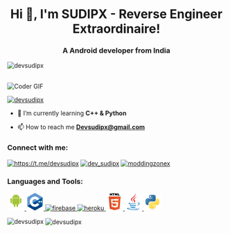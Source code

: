 <h1 align="center">Hi 👋, I'm SUDIPX - Reverse Engineer Extraordinaire!</h1>
<h3 align="center">A Android developer from India</h3>

<p align="left"> <img src="https://komarev.com/ghpvc/?username=devsudipx&label=Profile%20views&color=0e75b6&style=flat" alt="devsudipx" /> </p>
<br>
<img alt="Coder GIF" height=250 width=350 src="https://miro.medium.com/max/1360/0*7Q3yvSIv_t0ioJ-Z.gif" />
<br>

<p align="left"> <a href="https://github.com/ryo-ma/github-profile-trophy"><img src="https://github-profile-trophy.vercel.app/?username=devsudipx" alt="devsudipx" /></a> </p>

- 🌱 I’m currently learning **C++ & Python**

- 📫 How to reach me **Devsudipx@gmail.com**

<h3 align="left">Connect with me:</h3>
<p align="left">
<a href="https://dev.to/https://t.me/devsudipx" target="blank"><img align="center" src="https://raw.githubusercontent.com/rahuldkjain/github-profile-readme-generator/master/src/images/icons/Social/devto.svg" alt="https://t.me/devsudipx" height="30" width="40" /></a>
<a href="https://instagram.com/dev_sudipx" target="blank"><img align="center" src="https://raw.githubusercontent.com/rahuldkjain/github-profile-readme-generator/master/src/images/icons/Social/instagram.svg" alt="dev_sudipx" height="30" width="40" /></a>
<a href="https://www.youtube.com/c/moddingzonex" target="blank"><img align="center" src="https://raw.githubusercontent.com/rahuldkjain/github-profile-readme-generator/master/src/images/icons/Social/youtube.svg" alt="moddingzonex" height="30" width="40" /></a>
</p>

<h3 align="left">Languages and Tools:</h3>
<p align="left"> <a href="https://developer.android.com" target="_blank" rel="noreferrer"> <img src="https://raw.githubusercontent.com/devicons/devicon/master/icons/android/android-original-wordmark.svg" alt="android" width="40" height="40"/> </a> <a href="https://www.w3schools.com/cpp/" target="_blank" rel="noreferrer"> <img src="https://raw.githubusercontent.com/devicons/devicon/master/icons/cplusplus/cplusplus-original.svg" alt="cplusplus" width="40" height="40"/> </a> <a href="https://firebase.google.com/" target="_blank" rel="noreferrer"> <img src="https://www.vectorlogo.zone/logos/firebase/firebase-icon.svg" alt="firebase" width="40" height="40"/> </a> <a href="https://heroku.com" target="_blank" rel="noreferrer"> <img src="https://www.vectorlogo.zone/logos/heroku/heroku-icon.svg" alt="heroku" width="40" height="40"/> </a> <a href="https://www.w3.org/html/" target="_blank" rel="noreferrer"> <img src="https://raw.githubusercontent.com/devicons/devicon/master/icons/html5/html5-original-wordmark.svg" alt="html5" width="40" height="40"/> </a> <a href="https://www.java.com" target="_blank" rel="noreferrer"> <img src="https://raw.githubusercontent.com/devicons/devicon/master/icons/java/java-original.svg" alt="java" width="40" height="40"/> </a> <a href="https://www.python.org" target="_blank" rel="noreferrer"> <img src="https://raw.githubusercontent.com/devicons/devicon/master/icons/python/python-original.svg" alt="python" width="40" height="40"/> </a> </p>

<p><img align="left" src="https://github-readme-stats.vercel.app/api/top-langs?username=devsudipx&show_icons=true&locale=en&layout=compact" alt="devsudipx" /></p>

<p>&nbsp;<img align="center" src="https://github-readme-stats.vercel.app/api?username=devsudipx&show_icons=true&locale=en" alt="devsudipx" /></p>
